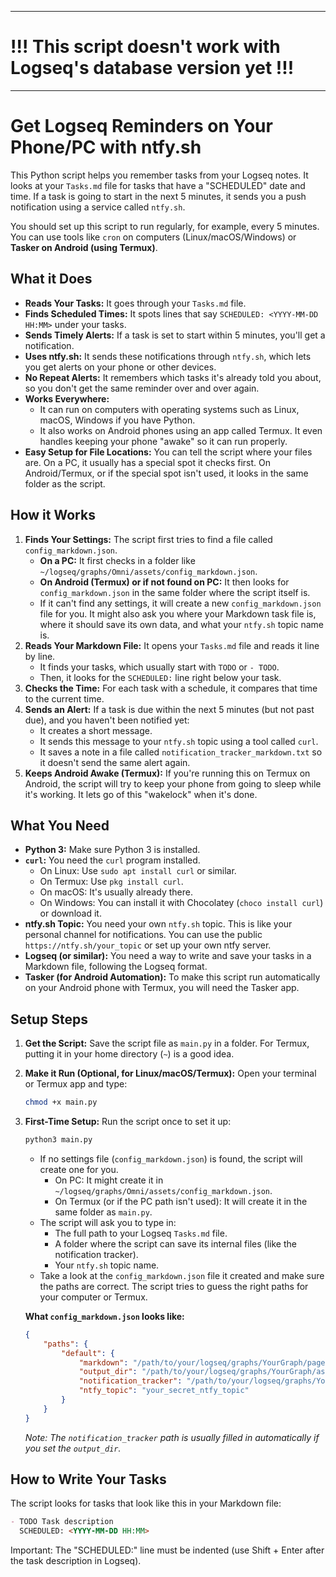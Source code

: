 ----
# !!! This script doesn't work with Logseq's database version yet !!!
----

# Get Logseq Reminders on Your Phone/PC with ntfy.sh

This Python script helps you remember tasks from your Logseq notes. It looks at your `Tasks.md` file for tasks that have a "SCHEDULED" date and time. If a task is going to start in the next 5 minutes, it sends you a push notification using a service called `ntfy.sh`.

You should set up this script to run regularly, for example, every 5 minutes. You can use tools like `cron` on computers (Linux/macOS/Windows) or **Tasker on Android (using Termux)**.

## What it Does

* **Reads Your Tasks:** It goes through your `Tasks.md` file.
* **Finds Scheduled Times:** It spots lines that say `SCHEDULED: <YYYY-MM-DD HH:MM>` under your tasks.
* **Sends Timely Alerts:** If a task is set to start within 5 minutes, you'll get a notification.
* **Uses ntfy.sh:** It sends these notifications through `ntfy.sh`, which lets you get alerts on your phone or other devices.
* **No Repeat Alerts:** It remembers which tasks it's already told you about, so you don't get the same reminder over and over again.
* **Works Everywhere:**
    * It can run on computers with operating systems such as Linux, macOS, Windows if you have Python.
    * It also works on Android phones using an app called Termux. It even handles keeping your phone "awake" so it can run properly.
* **Easy Setup for File Locations:** You can tell the script where your files are. On a PC, it usually has a special spot it checks first. On Android/Termux, or if the special spot isn't used, it looks in the same folder as the script.

## How it Works

1.  **Finds Your Settings:** The script first tries to find a file called `config_markdown.json`.
    * **On a PC:** It first checks in a folder like `~/logseq/graphs/Omni/assets/config_markdown.json`.
    * **On Android (Termux) or if not found on PC:** It then looks for `config_markdown.json` in the same folder where the script itself is.
    * If it can't find any settings, it will create a new `config_markdown.json` file for you. It might also ask you where your Markdown task file is, where it should save its own data, and what your `ntfy.sh` topic name is.
2.  **Reads Your Markdown File:** It opens your `Tasks.md` file and reads it line by line.
    * It finds your tasks, which usually start with `TODO` or `- TODO`.
    * Then, it looks for the `SCHEDULED:` line right below your task.
3.  **Checks the Time:** For each task with a schedule, it compares that time to the current time.
4.  **Sends an Alert:** If a task is due within the next 5 minutes (but not past due), and you haven't been notified yet:
    * It creates a short message.
    * It sends this message to your `ntfy.sh` topic using a tool called `curl`.
    * It saves a note in a file called `notification_tracker_markdown.txt` so it doesn't send the same alert again.
5.  **Keeps Android Awake (Termux):** If you're running this on Termux on Android, the script will try to keep your phone from going to sleep while it's working. It lets go of this "wakelock" when it's done.

## What You Need

* **Python 3:** Make sure Python 3 is installed.
* **`curl`:** You need the `curl` program installed.
    * On Linux: Use `sudo apt install curl` or similar.
    * On Termux: Use `pkg install curl`.
    * On macOS: It's usually already there.
    * On Windows: You can install it with Chocolatey (`choco install curl`) or download it.
* **ntfy.sh Topic:** You need your own `ntfy.sh` topic. This is like your personal channel for notifications. You can use the public `https://ntfy.sh/your_topic` or set up your own ntfy server.
* **Logseq (or similar):** You need a way to write and save your tasks in a Markdown file, following the Logseq format.
* **Tasker (for Android Automation):** To make this script run automatically on your Android phone with Termux, you will need the Tasker app.

## Setup Steps

1.  **Get the Script:** Save the script file as `main.py` in a folder. For Termux, putting it in your home directory (`~`) is a good idea.

2.  **Make it Run (Optional, for Linux/macOS/Termux):**
    Open your terminal or Termux app and type:
    ```bash
    chmod +x main.py
    ```

3.  **First-Time Setup:**
    Run the script once to set it up:
    ```bash
    python3 main.py
    ```
    * If no settings file (`config_markdown.json`) is found, the script will create one for you.
        * On PC: It might create it in `~/logseq/graphs/Omni/assets/config_markdown.json`.
        * On Termux (or if the PC path isn't used): It will create it in the same folder as `main.py`.
    * The script will ask you to type in:
        * The full path to your Logseq `Tasks.md` file.
        * A folder where the script can save its internal files (like the notification tracker).
        * Your `ntfy.sh` topic name.
    * Take a look at the `config_markdown.json` file it created and make sure the paths are correct. The script tries to guess the right paths for your computer or Termux.

    **What `config_markdown.json` looks like:**
    ```json
    {
        "paths": {
            "default": {
                "markdown": "/path/to/your/logseq/graphs/YourGraph/pages/Tasks.md",
                "output_dir": "/path/to/your/logseq/graphs/YourGraph/assets", // Or any other folder you can write to
                "notification_tracker": "/path/to/your/logseq/graphs/YourGraph/assets/notification_tracker_markdown.txt",
                "ntfy_topic": "your_secret_ntfy_topic"
            }
        }
    }
    ```
    *Note: The `notification_tracker` path is usually filled in automatically if you set the `output_dir`.*

## How to Write Your Tasks

The script looks for tasks that look like this in your Markdown file:

```markdown
- TODO Task description
  SCHEDULED: <YYYY-MM-DD HH:MM>
```
Important: The "SCHEDULED:" line must be indented (use Shift + Enter after the task description in Logseq).
